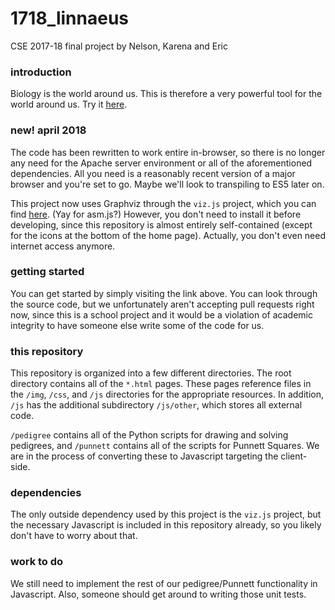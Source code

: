 # 1718_linnaeus
CSE 2017-18 final project by Nelson, Karena and Eric

### introduction
Biology is the world around us. This is therefore a very powerful tool for the
world around us. Try it [here](http://54.191.167.183/1718_linnaeus/home.html).

### new! april 2018
The code has been rewritten to work entire in-browser, so there is no longer
any need for the Apache server environment or all of the aforementioned
dependencies. All you need is a reasonably recent version of a major browser
and you're set to go. Maybe we'll look to transpiling to ES5 later on.

This project now uses Graphviz through the `viz.js` project, which you can
find [here](http://viz-js.com/). (Yay for asm.js?) However, you don't
need to install it before developing, since this repository is almost entirely
self-contained (except for the icons at the bottom of the home page).
Actually, you don't even need internet access anymore.

### getting started
You can get started by simply visiting the link above. You can look through the
source code, but we unfortunately aren't accepting pull requests right now,
since this is a school project and it would be a violation of academic
integrity to have someone else write some of the code for us.

### this repository
This repository is organized into a few different directories. The root
directory contains all of the `*.html` pages. These pages reference files in
the `/img`, `/css`, and `/js` directories for the appropriate resources. In
addition, `/js` has the additional subdirectory `/js/other`, which stores all
external code.

`/pedigree` contains all of the Python scripts for drawing and solving
pedigrees, and `/punnett` contains all of the scripts for Punnett Squares. We
are in the process of converting these to Javascript targeting the client-side.

### dependencies
The only outside dependency used by this project is the `viz.js` project, but
the necessary Javascript is included in this repository already, so you likely
don't have to worry about that.

### work to do
We still need to implement the rest of our pedigree/Punnett functionality in
Javascript. Also, someone should get around to writing those unit tests.
